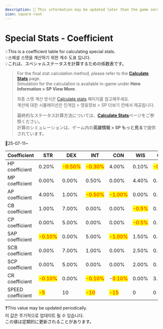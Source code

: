 ```yaml
---
description: 🛑 This information may be updated later than the game server data.
icon: square-root
---
```


# Special Stats - Coefficient

💡This is a coefficient table for calculating special stats.\
💡스페셜 스탯을 계산하기 위한 계수 도표 입니다.\
💡これは、スペシャルステータスを計算するための係数表です。

> For the final stat calculation method, please refer to the [**Calculate Stats**](../calculate-stats.md#eng) page.\
> Simulation for the calculation is available in-game under **Hero Information > SP View More**.
>
> 최종 스탯 계산 방식은 [Calculate stats](../calculate-stats.md#undefined-1) 페이지를 참고해주세요. \
> 계산에 대한 시뮬레이션은 인게임 > 영웅정보 > SP 더보기 칸에서 제공됩니다.
>
> 最終的なステータス計算方法については、[**Calculate Stats**](../calculate-stats.md#ri-ben-yu)ページをご参照ください。\
> 計算のシミュレーションは、ゲーム内の**英雄情報 > SP もっと見る**で提供されています。

🔹25-07-11\~

| Coefficient       | STR                                    | DEX                                    | INT                                    | CON                                    | WIS                                   | CHA                                    |
| ----------------- | -------------------------------------- | -------------------------------------- | -------------------------------------- | -------------------------------------- | ------------------------------------- | -------------------------------------- |
| HP coefficient    | 0.20%                                  | <mark style="color:red;">-0.50%</mark> | <mark style="color:red;">-0.30%</mark> | 4.00%                                  | 0.10%                                 | <mark style="color:red;">-0.10%</mark> |
| MP coefficient    | 0.00%                                  | 0.00%                                  | 0.50%                                  | 0.00%                                  | 4.40%                                 | 0.00%                                  |
| AP coefficient    | 4.00%                                  | 1.00%                                  | <mark style="color:red;">-0.50%</mark> | <mark style="color:red;">-1.00%</mark> | 0.00%                                 | 0.00%                                  |
| CB coefficient    | 1.00%                                  | 7.00%                                  | 0.00%                                  | 0.00%                                  | <mark style="color:red;">-0.5%</mark> | 0.50%                                  |
| CP coefficient    | 0.00%                                  | 5.00%                                  | 0.00%                                  | 0.00%                                  | <mark style="color:red;">-0.5%</mark> | 0.50%                                  |
| SAP coefficient   | <mark style="color:red;">-0.10%</mark> | 0.00%                                  | 5.00%                                  | <mark style="color:red;">-1.00%</mark> | 1.50%                                 | 0.00%                                  |
| SCB coefficient   | 0.00%                                  | 7.00%                                  | 1.00%                                  | 0.00%                                  | 2.50%                                 | 0.50%                                  |
| SCP coefficient   | 0.00%                                  | 5.00%                                  | 0.00%                                  | 0.00%                                  | 2.00%                                 | 0.50%                                  |
| CR coefficient    | <mark style="color:red;">-0.10%</mark> | 0.00%                                  | <mark style="color:red;">-0.10%</mark> | -<mark style="color:red;">0.10%</mark> | 0.00%                                 | 3.50%                                  |
| SPEED coefficient | <mark style="color:red;">-5</mark>     | 10                                     | <mark style="color:red;">-10</mark>    | <mark style="color:red;">-15</mark>    | 0                                     | 0                                      |

❓This value may be updated periodically. \
이 값은 주기적으로 업데이트 될 수 있습니다. \
この値は定期的に更新されることがあります。
